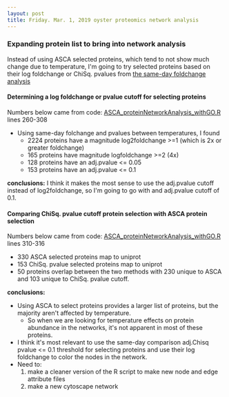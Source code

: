 ```yaml
---
layout: post
title: Friday. Mar. 1, 2019 oyster proteomics network analysis
---
```


### Expanding protein list to bring into network analysis

Instead of using ASCA selected proteins, which tend to not show much change due to temperature, I'm going to try selected proteins based on their log foldchange or ChiSq. pvalues from [the same-day foldchange analysis](https://github.com/shellytrigg/OysterSeedProject/blob/master/analysis/TotNumSpecRatio_FC_Pval/TotNumSpec_plus1_ratioFC_Pval_compareTempsSameDay.Rmd)
 
#### Determining a log foldchange or pvalue cutoff for selecting proteins
 Numbers below came from code: [ASCA\_proteinNetworkAnalysis\_withGO.R](https://github.com/shellytrigg/OysterSeedProject/blob/master/analysis/UniprotAnnotations_NetworkAnalysis/ASCA_goslim_FCtoDay0/ASCA_proteinNetworkAnalysis_withGO.R) lines 260-308 
 
 - Using same-day folchange and pvalues between temperatures, I found
 	- 2224 proteins have a magnitude log2foldchange >=1 (which is 2x or greater foldchange)
 	- 165 proteins have magnitude logfoldchange >=2 (4x)
 	- 128 proteins have an adj.pvalue <= 0.05
 	- 153 proteins have an adj.pvalue <= 0.1
 
**conclusions:**  I think it makes the most sense to use the adj.pvalue cutoff instead of log2foldchange, so I'm going to go with and adj.pvalue cutoff of 0.1.
 
#### Comparing ChiSq. pvalue cutoff protein selection with ASCA protein selection
 Numbers below came from code: [ASCA\_proteinNetworkAnalysis\_withGO.R](https://github.com/shellytrigg/OysterSeedProject/blob/master/analysis/UniprotAnnotations_NetworkAnalysis/ASCA_goslim_FCtoDay0/ASCA_proteinNetworkAnalysis_withGO.R) lines 310-316 
 
 - 330 ASCA selected proteins map to uniprot
 - 153 ChiSq. pvalue selected proteins map to uniprot
 - 50 proteins overlap between the two methods with 230 unique to ASCA and 103 unique to ChiSq. pvalue cutoff.


**conclusions:** 

- Using ASCA to select proteins provides a larger list of proteins, but the majority aren't affected by temperature. 
	- So when we are looking for temperature effects on protein abundance in the networks, it's not apparent in most of these proteins. 
- I think it's most relevant to use the same-day comparison adj.Chisq pvalue <= 0.1 threshold for selecting proteins and use their log foldchange to color the nodes in the network.
- Need to:
	1. make a cleaner version of the R script to make new node and edge attribute files 
	2. make a new cytoscape network
